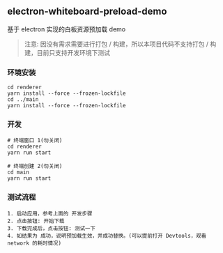 ## electron-whiteboard-preload-demo

基于 electron 实现的白板资源预加载 demo

> 注意: 因没有需求需要进行打包 / 构建，所以本项目代码不支持打包 / 构建，目前只支持开发环境下测试

### 环境安装

```shell
cd renderer
yarn install --force --frozen-lockfile
cd ../main
yarn install --force --frozen-lockfile
```

### 开发

```shell
# 终端窗口 1(勿关闭)
cd renderer
yarn run start

# 终端创建 2(勿关闭)
cd main
yarn run start
```

### 测试流程

```
1. 启动应用，参考上面的 开发步骤
2. 点击按钮: 开始下载
3. 下载完成后，点击按钮: 测试一下
4. 如结果为 成功，说明预加载生效，并成功替换。(可以提前打开 Devtools，观看 network 的耗时情况)
```
